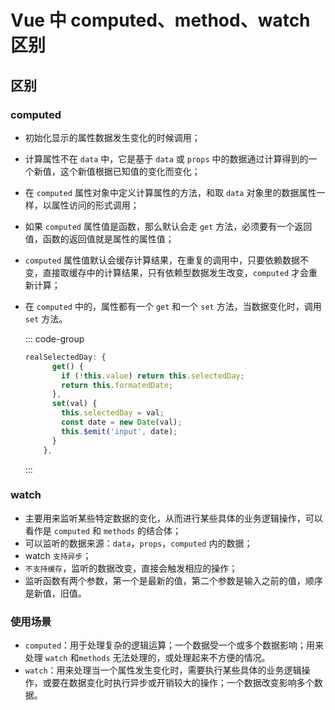 # Vue 中 computed、method、watch 区别

<article-info/>

## 区别

### computed

- 初始化显示的属性数据发生变化的时候调用；
- 计算属性不在 `data` 中，它是基于 `data` 或 `props` 中的数据通过计算得到的一个新值，这个新值根据已知值的变化而变化；
- 在 `computed` 属性对象中定义计算属性的方法，和取 `data` 对象里的数据属性一样，以属性访问的形式调用；
- 如果 `computed` 属性值是函数，那么默认会走 `get` 方法，必须要有一个返回值，函数的返回值就是属性的属性值；
- `computed` 属性值默认会<el-text size="large" type="primary">缓存</el-text>计算结果，在重复的调用中，只要依赖数据不变，直接取缓存中的计算结果，只有<el-text size="large" type="primary">依赖型数据</el-text>发生<el-text size="large" type="primary">改变</el-text>，`computed` 才会重新计算；
- 在 `computed` 中的，属性都有一个 `get` 和一个 `set` 方法，当数据变化时，调用 `set` 方法。

  ::: code-group

  ```js
  realSelectedDay: {
        get() {
          if (!this.value) return this.selectedDay;
          return this.formatedDate;
        },
        set(val) {
          this.selectedDay = val;
          const date = new Date(val);
          this.$emit('input', date);
        }
      },
  ```

  :::

### watch

- 主要用来监听某些特定数据的变化，从而进行某些具体的业务逻辑操作，可以看作是 `computed` 和 `methods` 的结合体；
- 可以监听的数据来源：`data`，`props`，`computed` 内的数据；
- watch `支持异步`；
- `不支持缓存`，监听的数据改变，直接会触发相应的操作；
- 监听函数有两个参数，第一个是最新的值，第二个参数是输入之前的值，顺序是新值，旧值。

### 使用场景

- `computed`：用于处理复杂的逻辑运算；一个数据受一个或多个数据影响；用来处理 `watch` 和`methods` 无法处理的，或处理起来不方便的情况。
- `watch`：用来处理当一个属性发生变化时，需要执行某些具体的业务逻辑操作，或要在数据变化时执行异步或开销较大的操作；一个数据改变影响多个数据。
